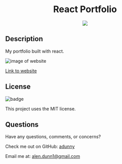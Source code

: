 <h1 align="center">React Portfolio</h1>
  
<p align="center">
  <img src="https://img.shields.io/badge/license-MIT-blue"/>
</p>
  
## Description
My portfolio built with react.

![image of website](https://i.imgur.com/vzF6iGd.png)

[Link to website](https://adunny.github.io/react-portfolio/)


  
## License
![badge](https://img.shields.io/badge/license-MIT-blue)
  
This project uses the MIT license.
  
## Questions
Have any questions, comments, or concerns?
  
Check me out on GitHub: [adunny](https://github.com/adunny)
  
Email me at: [alen.dunn1@gmail.com](alen.dunn1@gmail.com)
